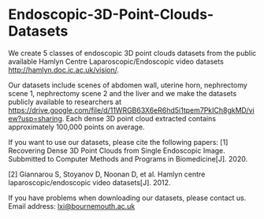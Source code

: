 # Endoscopic-3D-Point-Clouds-Datasets


We create 5 classes of endoscopic 3D point clouds datasets from the public available Hamlyn Centre Laparoscopic/Endoscopic video datasets http://hamlyn.doc.ic.ac.uk/vision/. 

Our datasets include scenes of abdomen wall, uterine horn, nephrectomy scene 1, nephrectomy scene 2 and the liver and we make the datasets publicly available to researchers at https://drive.google.com/file/d/11WRGB63X6eR6hd5i1tpem7PkICh8gkMD/view?usp=sharing. Each dense 3D point cloud extracted contains approximately 100,000 points on average. 

If you want to use our datasets, please cite the following papers: 
[1] Recovering Dense 3D Point Clouds from Single Endoscopic Image. Subbmitted to Computer Methods and Programs in Biomedicine[J]. 2020. 

[2] Giannarou S, Stoyanov D, Noonan D, et al. Hamlyn centre laparoscopic/endoscopic video datasets[J]. 2012. 

If you have problems when downloading our datasets, please contact us. 
Email address: lxi@bournemouth.ac.uk
